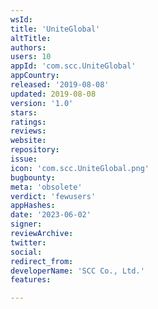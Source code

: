 ```yaml
---
wsId: 
title: 'UniteGlobal'
altTitle: 
authors: 
users: 10
appId: 'com.scc.UniteGlobal'
appCountry: 
released: '2019-08-08'
updated: 2019-08-08
version: '1.0'
stars: 
ratings: 
reviews: 
website: 
repository: 
issue: 
icon: 'com.scc.UniteGlobal.png'
bugbounty: 
meta: 'obsolete'
verdict: 'fewusers'
appHashes: 
date: '2023-06-02'
signer: 
reviewArchive: 
twitter: 
social: 
redirect_from: 
developerName: 'SCC Co., Ltd.'
features: 

---
```


